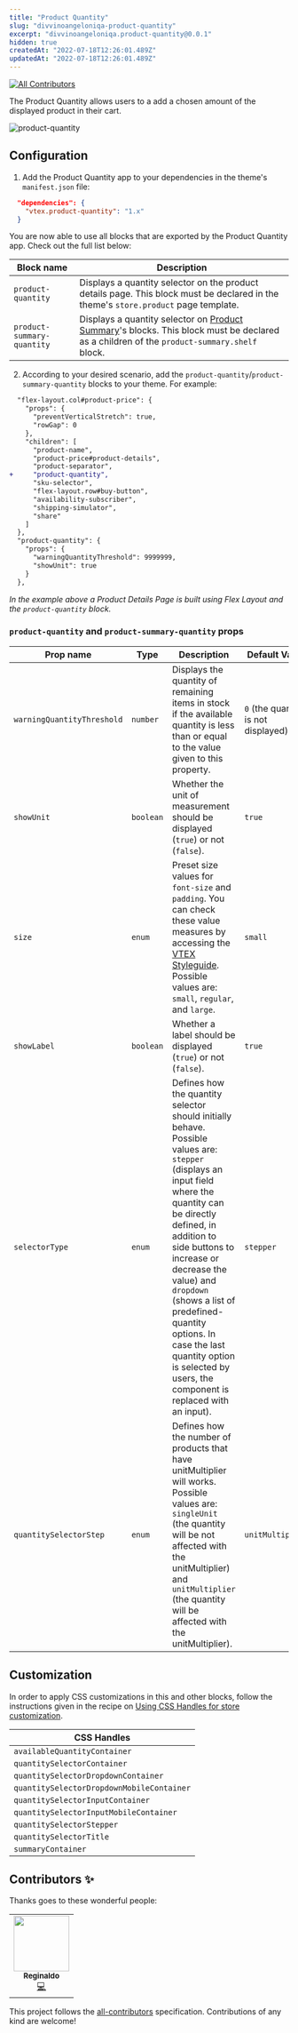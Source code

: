 ```yaml
---
title: "Product Quantity"
slug: "divvinoangeloniqa-product-quantity"
excerpt: "divvinoangeloniqa.product-quantity@0.0.1"
hidden: true
createdAt: "2022-07-18T12:26:01.489Z"
updatedAt: "2022-07-18T12:26:01.489Z"
---
```

<!-- ALL-CONTRIBUTORS-BADGE:START - Do not remove or modify this section -->
[![All Contributors](https://img.shields.io/badge/all_contributors-1-orange.svg?style=flat-square)](#contributors-)
<!-- ALL-CONTRIBUTORS-BADGE:END -->

The Product Quantity allows users to a add a chosen amount of the displayed product in their cart.

![product-quantity](https://user-images.githubusercontent.com/52087100/70237475-0f4bd900-1746-11ea-9af2-38f794f4a3dd.png)

## Configuration 

1. Add the Product Quantity app to your dependencies in the theme's `manifest.json` file:

```json
  "dependencies": {
    "vtex.product-quantity": "1.x"
  }
```

You are now able to use all blocks that are exported by the Product Quantity app. Check out the full list below:

| Block name | Description | 
| --------- | ------------ |
| `product-quantity` | Displays a quantity selector on the product details page. This block must be declared in the theme's `store.product` page template. | 
| `product-summary-quantity` | Displays a quantity selector on [Product Summary](https://vtex.io/docs/components/all/vtex.product-summary/)'s blocks. This block must be declared as a children of the `product-summary.shelf` block. | 

2. According to your desired scenario, add the `product-quantity`/`product-summary-quantity` blocks to your theme. For example:

```diff
  "flex-layout.col#product-price": {
    "props": {
      "preventVerticalStretch": true,
      "rowGap": 0
    },
    "children": [
      "product-name",
      "product-price#product-details",
      "product-separator",
+     "product-quantity",
      "sku-selector",
      "flex-layout.row#buy-button",
      "availability-subscriber",
      "shipping-simulator",
      "share"
    ]
  },
  "product-quantity": {
    "props": {
      "warningQuantityThreshold": 9999999,
      "showUnit": true
    }
  },
```

*In the example above a Product Details Page is built using Flex Layout and the `product-quantity` block.*

### `product-quantity` and `product-summary-quantity` props

| Prop name | Type | Description | Default Value |
| --- | --- | --- | --- |
| `warningQuantityThreshold` | `number` | Displays the quantity of remaining items in stock if the available quantity is less than or equal to the value given to this property. | `0` (the quantity is not displayed) |
| `showUnit` | `boolean` |Whether the unit of measurement should be displayed (`true`) or not (`false`). | `true` |
| `size` | `enum`| Preset size values for `font-size` and `padding`. You can check these value measures by accessing the [VTEX Styleguide](https://styleguide.vtex.com/#/Components/Forms/NumericStepper). Possible values are: `small`, `regular`, and `large`. | `small` |
| `showLabel` | `boolean` | Whether a label should be displayed (`true`) or not (`false`). | `true` |
| `selectorType` | `enum` | Defines how the quantity selector should initially behave. Possible values are: `stepper` (displays an input field where the quantity can be directly defined, in addition to side buttons to increase or decrease the value) and `dropdown` (shows a list of predefined-quantity options. In case the last quantity option is selected by users, the component is replaced with an input). | `stepper` |
| `quantitySelectorStep` | `enum` | Defines how the number of products that have unitMultiplier will works. Possible values are: `singleUnit` (the quantity will be not affected with the unitMultiplier) and `unitMultiplier` (the quantity will be affected with the unitMultiplier). | `unitMultiplier` |

## Customization

In order to apply CSS customizations in this and other blocks, follow the instructions given in the recipe on [Using CSS Handles for store customization](https://vtex.io/docs/recipes/style/using-css-handles-for-store-customization). 

| CSS Handles                                |
| ------------------------------------------ | 
| `availableQuantityContainer`               |
| `quantitySelectorContainer`                |
| `quantitySelectorDropdownContainer`        |
| `quantitySelectorDropdownMobileContainer`  |
| `quantitySelectorInputContainer`           |
| `quantitySelectorInputMobileContainer`     |
| `quantitySelectorStepper`                  |
| `quantitySelectorTitle`                    |
| `summaryContainer`                         |

<!-- DOCS-IGNORE:start -->

## Contributors ✨

Thanks goes to these wonderful people:

<!-- ALL-CONTRIBUTORS-LIST:START - Do not remove or modify this section -->
<!-- prettier-ignore-start -->
<!-- markdownlint-disable -->
<table>
  <tr>
    <td align="center"><a href="https://github.com/regis-samurai"><img src="https://avatars0.githubusercontent.com/u/38638226?v=4" width="100px;" alt=""/><br /><sub><b>Reginaldo</b></sub></a><br /><a href="https://github.com/vtex-apps/product-quantity/commits?author=regis-samurai" title="Code">💻</a></td>
  </tr>
</table>

<!-- markdownlint-enable -->
<!-- prettier-ignore-end -->
<!-- ALL-CONTRIBUTORS-LIST:END -->

This project follows the [all-contributors](https://github.com/all-contributors/all-contributors) specification. Contributions of any kind are welcome!

<!-- DOCS-IGNORE:end -->